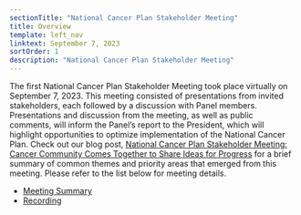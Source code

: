 ```yaml
---
sectionTitle: "National Cancer Plan Stakeholder Meeting"
title: Overview
template: left_nav
linktext: September 7, 2023
sortOrder: 1
description: "National Cancer Plan Stakeholder Meeting"
---
```


The first National Cancer Plan Stakeholder Meeting took place virtually on September 7, 2023. This meeting consisted of presentations from invited stakeholders, each followed by a discussion with Panel members. Presentations and discussion from the meeting, as well as public comments, will inform the Panel’s report to the President, which will highlight opportunities to optimize implementation of the National Cancer Plan. Check out our blog post, [National Cancer Plan Stakeholder Meeting: Cancer Community Comes Together to Share Ideas for Progress](/about/blogs/national-cancer-plan-stakeholder-meeting/) for a brief summary of common themes and priority areas that emerged from this meeting. Please refer to the list below for meeting details.

- [Meeting Summary](/pdfs/September.7.NCP.Meeting.Summary_112423_508.pdf)
- [Recording](https://nci.rev.vbrick.com/#/videos/ca9bf067-ba4f-4dbe-a2fe-e4ad79068adc)
